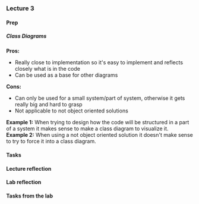 ### Lecture 3
#### Prep
##### Class Diagrams
**Pros:**
* Really close to implementation so it's easy to implement and reflects closely what is in the code
* Can be used as a base for other diagrams <br>

**Cons:**
* Can only be used for a small system/part of system, otherwise it gets really big and hard to grasp
* Not applicable to not object oriented solutions <br>

**Example 1:** When trying to design how the code will be structured in a part of a system it makes sense to make a class diagram to visualize it. <br>
**Example 2:** When using a not object oriented solution it doesn't make sense to try to force it into a class diagram. <br>


#### Tasks


#### Lecture reflection


#### Lab reflection


#### Tasks from the lab
